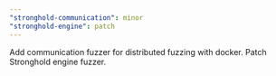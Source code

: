 ```yaml
---
"stronghold-communication": minor
"stronghold-engine": patch
---
```


Add communication fuzzer for distributed fuzzing with docker. 
Patch Stronghold engine fuzzer.